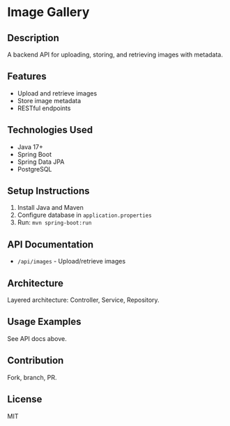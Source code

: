 # Image Gallery

## Description
A backend API for uploading, storing, and retrieving images with metadata.

## Features
- Upload and retrieve images
- Store image metadata
- RESTful endpoints

## Technologies Used
- Java 17+
- Spring Boot
- Spring Data JPA
- PostgreSQL

## Setup Instructions
1. Install Java and Maven
2. Configure database in `application.properties`
3. Run: `mvn spring-boot:run`

## API Documentation
- `/api/images` - Upload/retrieve images

## Architecture
Layered architecture: Controller, Service, Repository.

## Usage Examples
See API docs above.

## Contribution
Fork, branch, PR.

## License
MIT

